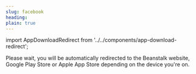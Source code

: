 ```yaml
---
slug: facebook
heading: 
plain: true
---
```


import AppDownloadRedirect from '../../components/app-download-redirect';

<AppDownloadRedirect/>

Please wait, you will be automatically redirected to the Beanstalk website, Google Play Store or Apple App Store depending on the device you're on.